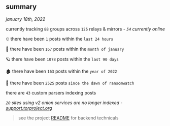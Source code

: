 
## summary
_january 18th, 2022_

currently tracking `88` groups across `125` relays & mirrors - _`54` currently online_

⏲ there have been `1` posts within the `last 24 hours`

🦈 there have been `167` posts within the `month of january`

🪐 there have been `1078` posts within the `last 90 days`

🏚 there have been `163` posts within the `year of 2022`

🦕 there have been `2525` posts `since the dawn of ransomwatch`

there are `43` custom parsers indexing posts

_`20` sites using v2 onion services are no longer indexed - [support.torproject.org](https://support.torproject.org/onionservices/v2-deprecation/)_

> see the project [README](https://github.com/thetanz/ransomwatch#ransomwatch--) for backend technicals
